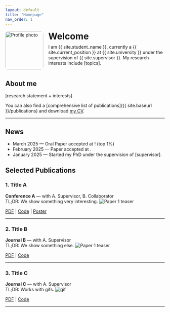 ```yaml
---
layout: default
title: "Homepage"
nav_order: 1
---
```



<div style="display: flex; align-items: center; margin-bottom: 1.5rem;">
  <img src="{{ site.baseurl }}/assets/img/profile.png" alt="Profile photo" style="width: 120px; height: auto; border-radius: 8px; margin-right: 1rem;">
  <div>
    <h1 style="margin: 0;">Welcome</h1>
    <p style="margin-top: 0.5rem;">I am {{ site.student_name }}, currently a {{ site.current_position }} at {{ site.university }} under the supervision of {{ site.supervisor }}.
 My research interests include [topics].</p>
  </div>
</div>

## About me

[research statement + interests]

You can also find a [comprehensive list of publications]({{ site.baseurl }}/publications) and download [my CV](#).

---
## News

- March 2025 — Oral Paper accepted at ! (top 1%)
- February 2025 — Paper accepted at .
- January 2025 — Started my PhD under the supervision of \[supervisor\].

## Selected Publications

### 1. **Title A**
**Conference A** — with A. Supervisor, B. Collaborator  
TL;DR: We show something very interesting.
<img src="{{ site.baseurl }}/assets/img/example1.png" alt="Paper 1 teaser" class="img-centered">




[PDF](#) | [Code](#) | [Poster](#)

---

### 2. **Title B**
**Journal B** — with A. Supervisor  
TL;DR: We show something else.
<img src="{{ site.baseurl }}/assets/img/example2.png" alt="Paper 1 teaser" class="img-centered">




[PDF](#) | [Code](#)

---


### 3. **Title C**
**Journal C** — with A. Supervisor  
TL;DR: Works with gifs.
<img src="{{ site.baseurl }}/assets/img/gif_example.gif" alt="gif" class="img-centered">




[PDF](#) | [Code](#)

---
